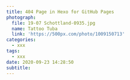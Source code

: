 ```yaml
---
title: 404 Page in Hexo for GitHub Pages
photograph:
  file: 19-07 Schottland-0935.jpg
  name: Tattoo Tuba
  link: 'https://500px.com/photo/1009150713'
categories:
  - xxx
tags:
  - xxx
date: 2020-09-23 14:28:50
subtitle:
---
```



<!-- more -->

